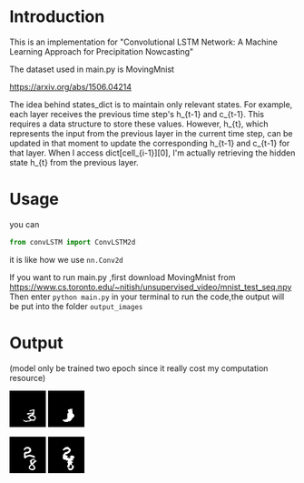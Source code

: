 # Introduction
This is an implementation for "Convolutional LSTM Network: A Machine Learning Approach for Precipitation Nowcasting"

The dataset used in main.py is MovingMnist

https://arxiv.org/abs/1506.04214

The idea behind states_dict is to maintain only relevant states. For example, each layer receives the previous time step's h_{t-1} and c_{t-1}. This requires a data structure to store these values. However, h_{t}, which represents the input from the previous layer in the current time step, can be updated in that moment to update the corresponding h_{t-1} and c_{t-1} for that layer. When I access dict[cell_{i-1}][0], I'm actually retrieving the hidden state h_{t} from the previous layer.

# Usage
you can
```python
from convLSTM import ConvLSTM2d
``` 
it is like how we use `nn.Conv2d`

If you want to run main.py ,first download MovingMnist from https://www.cs.toronto.edu/~nitish/unsupervised_video/mnist_test_seq.npy
Then enter `python main.py` in your terminal to run the code,the output will be put into the folder `output_images`

# Output
(model only be trained two epoch since it really cost my computation resource)

![target](https://github.com/usamimeri/ConvLSTMPytorch/blob/main/images/1_target.gif)
![output](https://github.com/usamimeri/ConvLSTMPytorch/blob/main/images/1_output.gif)

![target](https://github.com/usamimeri/ConvLSTMPytorch/blob/main/images/2epoch_1_target_.gif)
![output](https://github.com/usamimeri/ConvLSTMPytorch/blob/main/images/2epoch_1_output_.gif)

